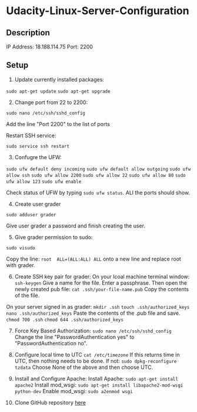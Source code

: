 # Udacity-Linux-Server-Configuration

## Description

IP Address: 18.188.114.75
Port: 2200

## Setup

1. Update currently installed packages:

```sudo apt-get update```
```sudo apt-get upgrade```

2. Change port from 22 to 2200:

```sudo nano /etc/ssh/sshd_config```

Add the line "Port 2200" to the list of ports

Restart SSH service:

```sudo service ssh restart```

3. Confugre the UFW:

```sudo ufw default deny incoming```
```sudo ufw default allow outgoing```
```sudo ufw allow ssh```
```sudo ufw allow 2200```
```sudo ufw allow 22```
```sudo ufw allow 80```
```sudo ufw allow 123```
```sudo ufw enable```

Check status of UFW by typing ```sudo ufw status```. ALl the ports should show.

4. Create user grader

```sudo adduser grader```

Give user grader a password and finish creating the user.

5. Give grader permission to sudo:

```sudo visudo```

Copy the line: ```root  ALL=(ALL:ALL) ALL``` onto a new line and replace root with grader.

6. Create SSH key pair for grader:
On your lcoal machine terminal window: ```ssh-keygen```
Give a name for the file.
Enter a passphrase.
Then open the newly created pub file: ```cat .ssh/your-file-name.pub```
Copy the contents of the file.

On your server signed in as grader: 
```mkdir .ssh```
```touch .ssh/authorized_keys```
```nano .ssh/authorized_keys```
Paste the contents of the .pub file and save.
```chmod 700 .ssh```
```chmod 644 .ssh/authorized_keys```

7. Force Key Based Authorization:
```sudo nano /etc/ssh/sshd_config```
Change the line "PasswordAuthentication yes" to "PasswordAuthentication no".

8. Configure local time to UTC
```cat /etc/timezone```
If this returns time in UTC, then nothing needs to be done. If not:
```sudo dpkg-reconfigure tzdata```
Choose None of the above and then choose UTC.

9. Install and Configure Apache:
Install Apache: ```sudo apt-get install apache2```
Install mod_wsgi: ```sudo apt-get install libapache2-mod-wsgi python-dev```
Enable mod_wsgi: ```sudo a2enmod wsgi```

10. Clone GitHub repository [here](https://github.com/aapujji/Udacity-Full-Stack-Nanodegree---Item-Catalog.git)

